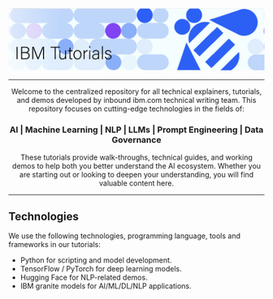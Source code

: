 ![IBM Tutorials Logo](./images/tutorialslogo.png)
<div align = 'center'>
<hr noshade>
<p>Welcome to the centralized repository for all technical explainers, tutorials, and demos developed by inbound ibm.com technical writing team. This repository focuses on cutting-edge technologies in the fields of:</p>

<h3> AI | Machine Learning | NLP | LLMs | Prompt Engineering | Data Governance </h3>

<!-- EDIT SCOPE: Team can add the related fiels in this list -->

<p>These tutorials provide walk-throughs, technical guides, and working demos to help both you better understand the AI ecosystem. Whether you are starting out or looking to deepen your understanding, you will find valuable content here.</p>
</div>
<hr noshade>

<h2>Technologies</h2>

<!-- EDIT SCOPE: Team can add the related fiels in this list -->

<p>We use the following technologies, programming language, tools and frameworks in our tutorials:</p>

<ul>
  <li>Python for scripting and model development.</li>
  <li>TensorFlow / PyTorch for deep learning models.</li>
  <li>Hugging Face for NLP-related demos.</li>
  <li>IBM granite models for AI/ML/DL/NLP applications.</li>
</ul>


<!-- EDIT SCOPE: Team can add the related fiels in this list -->

<!-- ><h2>Repository Structure</h2>

<p>Coming Soon!</p>

<h2>License</h2>

<p>The license details of this repository will be updated soon.</p>


<h2>Contact the team</h2>

<p>For any questions or discussions, feel free to reach out to us.</p> -->




